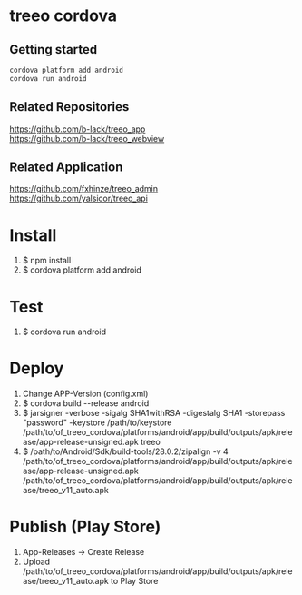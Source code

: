 # treeo cordova

## Getting started
```bash
cordova platform add android
cordova run android
```

## Related Repositories
https://github.com/b-lack/treeo_app  
https://github.com/b-lack/treeo_webview

## Related Application
https://github.com/fxhinze/treeo_admin  
https://github.com/yalsicor/treeo_api

# Install
1. $ npm install
2. $ cordova platform add android

# Test
1. $ cordova run android

# Deploy
1. Change APP-Version (config.xml)
2. $ cordova build --release android
3. $ jarsigner -verbose -sigalg SHA1withRSA -digestalg SHA1 -storepass "password" -keystore /path/to/keystore /path/to/of_treeo_cordova/platforms/android/app/build/outputs/apk/release/app-release-unsigned.apk treeo
4. $ /path/to/Android/Sdk/build-tools/28.0.2/zipalign -v 4 /path/to/of_treeo_cordova/platforms/android/app/build/outputs/apk/release/app-release-unsigned.apk /path/to/of_treeo_cordova/platforms/android/app/build/outputs/apk/release/treeo_v11_auto.apk

# Publish (Play Store)
1. App-Releases -> Create Release
2. Upload /path/to/of_treeo_cordova/platforms/android/app/build/outputs/apk/release/treeo_v11_auto.apk to Play Store
